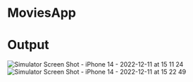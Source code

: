 # MoviesApp

# Output
![Simulator Screen Shot - iPhone 14 - 2022-12-11 at 15 11 24](https://user-images.githubusercontent.com/88958970/206896975-20d8c30a-2ab6-465e-bbeb-b0cb54606f87.png)
![Simulator Screen Shot - iPhone 14 - 2022-12-11 at 15 22 49](https://user-images.githubusercontent.com/88958970/206897012-a93f5d8f-680d-4046-a332-c852b0c4c45a.png)
